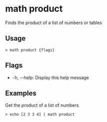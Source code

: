 # math product
Finds the product of a list of numbers or tables

## Usage
```shell
> math product {flags} 
 ```

## Flags
* -h, --help: Display this help message

## Examples
  Get the product of a list of numbers
```shell
> echo [2 3 3 4] | math product
 ```


